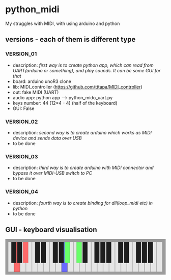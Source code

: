 # python_midi
My struggles with MIDI, with using arduino and python

## versions - each of them is different type

### VERSION_01
  - description: *first way is to create python app, which can read from UART(arduino or something), and play sounds. It can be some GUI for that*
  - board: arduino unoR3 clone
  - lib: MIDI_controller (https://github.com/tttapa/MIDI_controller)
  - out: fake MIDI (UART)
  - audio app: python app --> python_mido_uart.py
  - keys number: 44 (12*4 - 4) (half of the keyboard)
  - GUI: False
  
### VERSION_02

  - description: *second way is to create arduino which works as MIDI device and sends data over USB*
  - to be done
  
### VERSION_03

  - description: *third way is to create arduino with MIDI connector and bypass it over MIDI-USB switch to PC*
  - to be done
  
### VERSION_04

  - description: *fourth way is to create binding for dll(loop_midi etc) in python*
  - to be done
  
  
## GUI - keyboard visualisation

![image](keyboard_gui.png)
